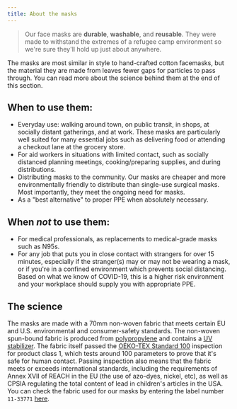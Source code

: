 ```yaml
---
title: About the masks
---
```


> Our face masks are **durable**, **washable**, and **reusable**. They were made
> to withstand the extremes of a refugee camp environment so we're sure they'll
> hold up just about anywhere.

The masks are most similar in style to hand-crafted cotton facemasks, but the
material they are made from leaves fewer gaps for particles to pass through. You
can read more about the science behind them at the end of this section.

## When to use them:

- Everyday use: walking around town, on public transit, in shops, at socially
  distant gatherings, and at work. These masks are particularly well suited for
  many essential jobs such as delivering food or attending a checkout lane at
  the grocery store.
- For aid workers in situations with limited contact, such as socially distanced
  planning meetings, cooking/preparing supplies, and during distributions.
- Distributing masks to the community. Our masks are cheaper and more
  environmentally friendly to distribute than single-use surgical masks. Most
  importantly, they meet the ongoing need for masks.
- As a "best alternative" to proper PPE when absolutely necessary.

## When _not_ to use them:

- For medical professionals, as replacements to medical-grade masks such as
  N95s.
- For any job that puts you in close contact with strangers for over 15 minutes,
  especially if the stranger(s) may or may not be wearing a mask, or if you're
  in a confined environment which prevents social distancing. Based on what we
  know of COVID-19, this is a higher risk environment and your workplace should
  supply you with appropriate PPE.

## The science

The masks are made with a 70mm non-woven fabric that meets certain EU and U.S.
environmental and consumer-safety standards. The non-woven spun-bound fabric is
produced from
[polypropylene](https://en.wikipedia.org/wiki/Polypropylene#Clothing) and
contains a [UV stabilizer](https://en.wikipedia.org/wiki/Polymer_stabilizers).
The fabric itself passed the
[OEKO-TEX Standard 100](https://www.oeko-tex.com/en/our-standards/standard-100-by-oeko-tex)
inspection for product class 1, which tests around 100 parameters to prove that
it's safe for human contact. Passing inspection also means that the fabric meets
or exceeds international standards, including the requirements of Annex XVII of
REACH in the EU (the use of azo-dyes, nickel, etc), as well as CPSIA regulating
the total content of lead in children's articles in the USA. You can check the
fabric used for our masks by entering the label number `11-33771`
[here](https://www.oeko-tex.com/en/label-check).
